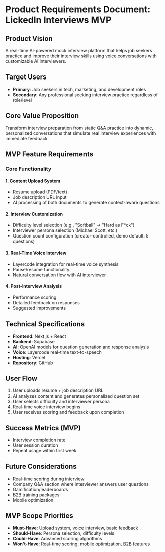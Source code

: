 # Product Requirements Document: LickedIn Interviews MVP

## Product Vision
A real-time AI-powered mock interview platform that helps job seekers practice and improve their interview skills using voice conversations with customizable AI interviewers.

## Target Users
- **Primary**: Job seekers in tech, marketing, and development roles
- **Secondary**: Any professional seeking interview practice regardless of role/level

## Core Value Proposition
Transform interview preparation from static Q&A practice into dynamic, personalized conversations that simulate real interview experiences with immediate feedback.

## MVP Feature Requirements

### Core Functionality

#### 1. Content Upload System
- Resume upload (PDF/text)
- Job description URL input
- AI processing of both documents to generate context-aware questions

#### 2. Interview Customization
- Difficulty level selection (e.g., "Softball" → "Hard as F*ck")
- Interviewer persona selection (Michael Scott, etc.)
- Question count configuration (creator-controlled, demo default: 5 questions)

#### 3. Real-Time Voice Interview
- Layercode integration for real-time voice synthesis
- Pause/resume functionality
- Natural conversation flow with AI interviewer

#### 4. Post-Interview Analysis
- Performance scoring
- Detailed feedback on responses
- Suggested improvements

## Technical Specifications
- **Frontend**: Next.js + React
- **Backend**: Supabase
- **AI**: OpenAI models for question generation and response analysis
- **Voice**: Layercode real-time text-to-speech
- **Hosting**: Vercel
- **Repository**: GitHub

## User Flow
1. User uploads resume + job description URL
2. AI analyzes content and generates personalized question set
3. User selects difficulty and interviewer persona
4. Real-time voice interview begins
5. User receives scoring and feedback upon completion

## Success Metrics (MVP)
- Interview completion rate
- User session duration
- Repeat usage within first week

## Future Considerations
- Real-time scoring during interview
- Company Q&A section where interviewer answers user questions
- Gamification/leaderboards
- B2B training packages
- Mobile optimization

## MVP Scope Priorities
- **Must-Have**: Upload system, voice interview, basic feedback
- **Should-Have**: Persona selection, difficulty levels
- **Could-Have**: Advanced scoring algorithms
- **Won't-Have**: Real-time scoring, mobile optimization, B2B features